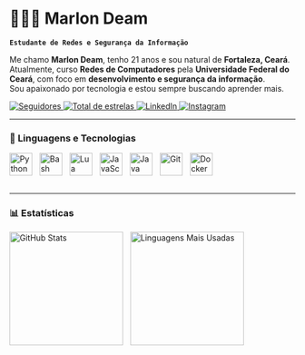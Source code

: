 # 👨🏻‍💻 Marlon Deam

**`Estudante de Redes e Segurança da Informação`**

Me chamo **Marlon Deam**, tenho 21 anos e sou natural de **Fortaleza, Ceará**.  
Atualmente, curso **Redes de Computadores** pela **Universidade Federal do Ceará**, com foco em **desenvolvimento e segurança da informação**.  
Sou apaixonado por tecnologia e estou sempre buscando aprender mais.

<p align="left">
  <a href="https://github.com/marlondeam?tab=followers">
    <img
      alt="Seguidores"
      title="Me siga no GitHub"
      src="https://custom-icon-badges.demolab.com/github/followers/marlondeam?color=236ad3&labelColor=1155ba&style=for-the-badge&logo=github&label=Seguidores&logoColor=white"
    />
  </a>
  <a href="https://github.com/marlondeam?tab=repositories&sort=stargazers">
    <img
      alt="Total de estrelas"
      title="Total de estrelas no GitHub"
      src="https://custom-icon-badges.demolab.com/github/stars/marlondeam?color=55960c&style=for-the-badge&labelColor=488207&logo=star&label=Estrelas"
    />
  </a>
  <a href="https://www.linkedin.com/in/marlon-nobre-5b09262b0">
    <img
      alt="LinkedIn"
      title="Meu LinkedIn"
      src="https://img.shields.io/badge/-LinkedIn-%230077B5?style=for-the-badge&logo=linkedin&logoColor=white"
    />
  </a>
  <a href="https://www.instagram.com/deam_wxy">
    <img
      alt="Instagram"
      title="Meu Instagram"
      src="https://img.shields.io/badge/-Instagram-%23E4405F?style=for-the-badge&logo=instagram&logoColor=white"
    />
  </a>
</p>

---

### 🤖 Linguagens e Tecnologias

<img align="left" alt="Python" title="Python" width="40px" style="padding-right:10px;" src="https://cdn.jsdelivr.net/gh/devicons/devicon/icons/python/python-original.svg"/>
<img align="left" alt="Bash" title="Shell Script / Bash" width="40px" style="padding-right:10px;" src="https://cdn.jsdelivr.net/gh/devicons/devicon/icons/bash/bash-original.svg"/>
<img align="left" alt="Lua" title="Lua" width="40px" style="padding-right:10px;" src="https://cdn.jsdelivr.net/gh/devicons/devicon/icons/lua/lua-original.svg"/>
<img align="left" alt="JavaScript" title="JavaScript" width="40px" style="padding-right:10px;" src="https://cdn.jsdelivr.net/gh/devicons/devicon/icons/javascript/javascript-original.svg"/>
<img align="left" alt="Java" title="Java (iniciante)" width="40px" style="padding-right:10px;" src="https://cdn.jsdelivr.net/gh/devicons/devicon/icons/java/java-original.svg"/>
<img align="left" alt="Git" title="Git" width="40px" style="padding-right:10px;" src="https://cdn.jsdelivr.net/gh/devicons/devicon/icons/git/git-original.svg"/>
<img align="left" alt="Docker" title="Docker" width="40px" style="padding-right:10px;" src="https://cdn.jsdelivr.net/gh/devicons/devicon/icons/docker/docker-original.svg"/>


<br clear="left"/>
<br/>

---

### 📊 Estatísticas

<p>
  <img
    align="left"
    alt="GitHub Stats"
    height="200"
    style="padding-right:10px;"
    src="https://github-readme-stats.vercel.app/api?username=marlondeam&show_icons=true&theme=tokyonight&include_all_commits=true&locale=pt-br"
  />

  <img
    align="left"
    alt="Linguagens Mais Usadas"
    height="200"
    src="https://github-readme-stats.vercel.app/api/top-langs/?username=marlondeam&theme=tokyonight&layout=compact&custom_title=Tecnologias&langs_count=9"
  />
</p>
